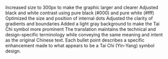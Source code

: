 Increased size to 300px to make the graphic larger and clearer
Adjusted black and white contrast using pure black (#000) and pure white (#fff)
Optimized the size and position of internal dots
Adjusted the clarity of gradients and boundaries
Added a light gray background to make the Tai Chi symbol more prominent
The translation maintains the technical and design-specific terminology while conveying the same meaning and intent as the original Chinese text. Each bullet point describes a specific enhancement made to what appears to be a Tai Chi (Yin-Yang) symbol design.
